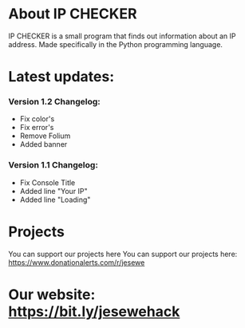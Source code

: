 # About IP CHECKER
IP CHECKER is a small program that finds out information about an IP address. Made specifically in the Python programming language.

# Latest updates:
### Version 1.2 Changelog:
- Fix color's
- Fix error's
- Remove Folium
- Added banner

### Version 1.1 Changelog:
- Fix Console Title
- Added line "Your IP"
- Added line "Loading"

# Projects
You can support our projects here You can support our projects here: https://www.donationalerts.com/r/jesewe

# Our website: https://bit.ly/jesewehack
